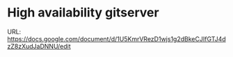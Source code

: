 # High availability gitserver

URL: https://docs.google.com/document/d/1U5KmrVRezD1wjs1g2dBkeCJIfGTJ4dzZ8zXudJaDNNU/edit
